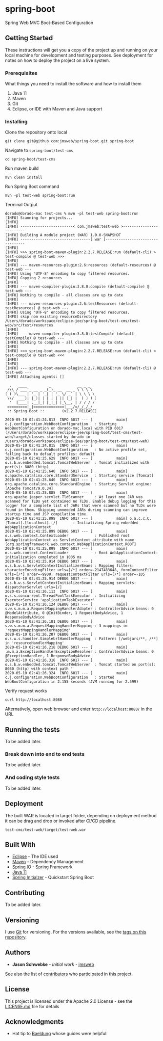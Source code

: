 # spring-boot
Spring Web MVC Boot-Based Configuration

## Getting Started

These instructions will get you a copy of the project up and running on your local machine for development and testing purposes. See deployment for notes on how to deploy the project on a live system.

### Prerequisites

What things you need to install the software and how to install them

1. Java 11
2. Maven
3. Git
4. Eclipse, or IDE with Maven and Java support

### Installing

Clone the repository onto local
```
git clone git@github.com:jmsweb/spring-boot.git spring-boot
```

Navigate to `spring-boot/test-cms`
```
cd spring-boot/test-cms
```

Run maven build
```
mvn clean install
```

Run Spring Boot command
```
mvn -pl test-web spring-boot:run
```

Terminal Output
```
dorado@dorado-mac test-cms % mvn -pl test-web spring-boot:run
[INFO] Scanning for projects...
[INFO] 
[INFO] ------------------------< com.jmsweb:test-web >-------------------------
[INFO] Building A module project (WAR) 1.0.0-SNAPSHOT
[INFO] --------------------------------[ war ]---------------------------------
[INFO] 
[INFO] >>> spring-boot-maven-plugin:2.2.7.RELEASE:run (default-cli) > test-compile @ test-web >>>
[INFO] 
[INFO] --- maven-resources-plugin:2.6:resources (default-resources) @ test-web ---
[INFO] Using 'UTF-8' encoding to copy filtered resources.
[INFO] Copying 2 resources
[INFO] 
[INFO] --- maven-compiler-plugin:3.8.0:compile (default-compile) @ test-web ---
[INFO] Nothing to compile - all classes are up to date
[INFO] 
[INFO] --- maven-resources-plugin:2.6:testResources (default-testResources) @ test-web ---
[INFO] Using 'UTF-8' encoding to copy filtered resources.
[INFO] skip non existing resourceDirectory /Users/dorado/workspace/eclipse-jee/spring-boot/test-cms/test-web/src/test/resources
[INFO] 
[INFO] --- maven-compiler-plugin:3.8.0:testCompile (default-testCompile) @ test-web ---
[INFO] Nothing to compile - all classes are up to date
[INFO] 
[INFO] <<< spring-boot-maven-plugin:2.2.7.RELEASE:run (default-cli) < test-compile @ test-web <<<
[INFO] 
[INFO] 
[INFO] --- spring-boot-maven-plugin:2.2.7.RELEASE:run (default-cli) @ test-web ---
[INFO] Attaching agents: []

  .   ____          _            __ _ _
 /\\ / ___'_ __ _ _(_)_ __  __ _ \ \ \ \
( ( )\___ | '_ | '_| | '_ \/ _` | \ \ \ \
 \\/  ___)| |_)| | | | | || (_| |  ) ) ) )
  '  |____| .__|_| |_|_| |_\__, | / / / /
 =========|_|==============|___/=/_/_/_/
 :: Spring Boot ::        (v2.2.7.RELEASE)

2020-05-10 02:41:24.813  INFO 6017 --- [           main] c.j.configuration.WebBootConfiguration   : Starting WebBootConfiguration on dorado-mac.local with PID 6017 (/Users/dorado/workspace/eclipse-jee/spring-boot/test-cms/test-web/target/classes started by dorado in /Users/dorado/workspace/eclipse-jee/spring-boot/test-cms/test-web)
2020-05-10 02:41:24.815  INFO 6017 --- [           main] c.j.configuration.WebBootConfiguration   : No active profile set, falling back to default profiles: default
2020-05-10 02:41:25.629  INFO 6017 --- [           main] o.s.b.w.embedded.tomcat.TomcatWebServer  : Tomcat initialized with port(s): 8080 (http)
2020-05-10 02:41:25.640  INFO 6017 --- [           main] o.apache.catalina.core.StandardService   : Starting service [Tomcat]
2020-05-10 02:41:25.640  INFO 6017 --- [           main] org.apache.catalina.core.StandardEngine  : Starting Servlet engine: [Apache Tomcat/9.0.34]
2020-05-10 02:41:25.885  INFO 6017 --- [           main] org.apache.jasper.servlet.TldScanner     : At least one JAR was scanned for TLDs yet contained no TLDs. Enable debug logging for this logger for a complete list of JARs that were scanned but no TLDs were found in them. Skipping unneeded JARs during scanning can improve startup time and JSP compilation time.
2020-05-10 02:41:25.899  INFO 6017 --- [           main] o.a.c.c.C.[Tomcat].[localhost].[/]       : Initializing Spring embedded WebApplicationContext
2020-05-10 02:41:25.899 DEBUG 6017 --- [           main] o.s.web.context.ContextLoader            : Published root WebApplicationContext as ServletContext attribute with name [org.springframework.web.context.WebApplicationContext.ROOT]
2020-05-10 02:41:25.899  INFO 6017 --- [           main] o.s.web.context.ContextLoader            : Root WebApplicationContext: initialization completed in 1035 ms
2020-05-10 02:41:25.914 DEBUG 6017 --- [           main] o.s.b.w.s.ServletContextInitializerBeans : Mapping filters: characterEncodingFilter urls=[/*] order=-2147483648, formContentFilter urls=[/*] order=-9900, requestContextFilter urls=[/*] order=-105
2020-05-10 02:41:25.914 DEBUG 6017 --- [           main] o.s.b.w.s.ServletContextInitializerBeans : Mapping servlets: dispatcherServlet urls=[/]
2020-05-10 02:41:26.113  INFO 6017 --- [           main] o.s.s.concurrent.ThreadPoolTaskExecutor  : Initializing ExecutorService 'applicationTaskExecutor'
2020-05-10 02:41:26.124 DEBUG 6017 --- [           main] s.w.s.m.m.a.RequestMappingHandlerAdapter : ControllerAdvice beans: 0 @ModelAttribute, 0 @InitBinder, 1 RequestBodyAdvice, 1 ResponseBodyAdvice
2020-05-10 02:41:26.181 DEBUG 6017 --- [           main] s.w.s.m.m.a.RequestMappingHandlerMapping : 3 mappings in 'requestMappingHandlerMapping'
2020-05-10 02:41:26.207 DEBUG 6017 --- [           main] o.s.w.s.handler.SimpleUrlHandlerMapping  : Patterns [/webjars/**, /**] in 'resourceHandlerMapping'
2020-05-10 02:41:26.218 DEBUG 6017 --- [           main] .m.m.a.ExceptionHandlerExceptionResolver : ControllerAdvice beans: 0 @ExceptionHandler, 1 ResponseBodyAdvice
2020-05-10 02:41:26.318  INFO 6017 --- [           main] o.s.b.w.embedded.tomcat.TomcatWebServer  : Tomcat started on port(s): 8080 (http) with context path ''
2020-05-10 02:41:26.324  INFO 6017 --- [           main] c.j.configuration.WebBootConfiguration   : Started WebBootConfiguration in 2.155 seconds (JVM running for 2.599)
```

Verify request works

```
curl http://localhost:8080
```

Alternatively, open web browser and enter `http://localhost:8080/` in the URL

## Running the tests

To be added later.

### Break down into end to end tests

To be added later.

### And coding style tests

To be added later.

## Deployment

The built WAR is located in target folder, depending on deployment method it can be drag and drop or invoked after CI/CD pipeline.

```
test-cms/test-web/target/test-web.war
```

## Built With

* [Eclipse](https://www.eclipse.org/downloads/) - The IDE used
* [Maven](https://maven.apache.org/) - Dependency Management
* [Spring IO](https://spring.io/) - Spring Framework
* [Java 11](https://www.oracle.com/java/technologies/javase-downloads.html)
* [Spring Initialzer](https://start.spring.io) - Quickstart Spring Boot

## Contributing

To be added later.

## Versioning

I use [Git](http://github.com/) for versioning. For the versions available, see the [tags on this repository](https://github.com/jmsweb/spring-boot/tags). 

## Authors

* **Jason Schwebke** - *Initial work* - [jmsweb](https://github.com/jmsweb)

See also the list of [contributors](https://github.com/jmsweb/spring-boot/contributors) who participated in this project.

## License

This project is licensed under the Apache 2.0 License - see the [LICENSE.md](LICENSE.md) file for details

## Acknowledgments

* Hat tip to [Baeldung](https://www.baeldung.com) whose guides were helpful
